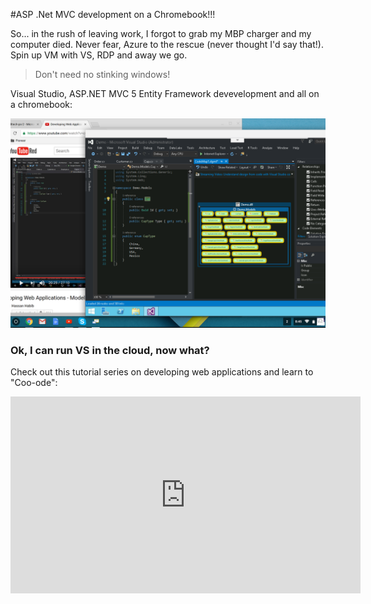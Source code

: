 
#ASP .Net MVC development on a Chromebook!!! 


So... in the rush of leaving work, I forgot to grab my MBP charger and my computer died. Never fear, Azure to the rescue (never thought I'd say that!). Spin up VM with VS, RDP and away we go. 

>Don't need no stinking windows!

Visual Studio, ASP.NET MVC 5 Entity Framework devevelopment and all on a chromebook:

![Chromebook_Azure_VS](images/Chromebook_Azure_VS.png)




### Ok, I can run VS in the cloud, now what? 
Check out this tutorial series on developing web applications and learn to "Coo-ode": 



<iframe width="560" height="315" src="https://www.youtube.com/embed/videoseries?list=PLan3SCnsISTQOK-0TT4M00_dVKaBbwlmy" frameborder="0" allowfullscreen></iframe>
